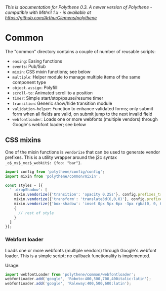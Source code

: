 _This is documentation for Polythene 0.3. A newer version of Polythene - compatible with Mithril 1.x - is available at https://github.com/ArthurClemens/polythene_


# Common

The "common" directory contains a couple of number of reusable scripts:

* `easing`: Easing functions
* `events`: Pub/Sub 
* `mixin`: CSS mixin functions; see below
* `multiple`: Helper module to manage multiple items of the same component type
* `object.assign`: Polyfill
* `scroll-to`: Animated scroll to a position
* `timer`: Simple start/stop/pause/resume timer
* `transition`: Generic show/hide transition module
* `validation-helper`: Function to enhance validated forms; only submit form when all fields are valid, on submit jump to the next invalid field
* `webfontloader`: Loads one or more webfonts (multiple vendors) through Google's webfont loader; see below


## CSS mixins

One of the mixin functions is `vendorize` that can be used to generate vendor prefixes. This is a utility wrapper around the j2c syntax `_o$_ms$_moz$_webkit$: {foo: "bar"}`.

~~~javascript
import config from 'polythene/config/config';
import mixin from 'polythene/common/mixin';

const styles = [{
  ' .dropShadow': [
    mixin.vendorize({'transition': 'opacity 0.25s'}, config.prefixes_transition),
    mixin.vendorize({'transform': 'translate3d(0,0,0)'}, config.prefixes_transform),
    mixin.vendorize({'box-shadow': 'inset 0px 5px 6px -3px rgba(0, 0, 0, 0.4)'}, config.prefixes_box_shadow),
    {
      // rest of style
    }
  ]
}];
~~~

### Webfont loader

Loads one or more webfonts (multiple vendors) through Google's webfont loader. This is a simple script; no callback functionality is implemented.

Usage:

~~~javascript
import webfontLoader from 'polythene/common/webfontloader';
webfontLoader.add('google', 'Roboto:400,500,700,400italic:latin');
webfontLoader.add('google', 'Raleway:400,500,600:latin');
~~~
